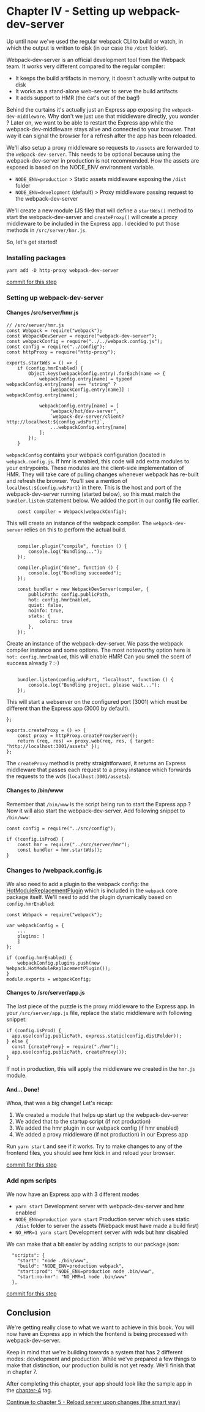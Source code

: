 # Chapter IV - Setting up webpack-dev-server

Up until now we've used the regular webpack CLI to build or watch, in which the output is written to disk (in our case
the `/dist` folder).

Webpack-dev-server is an official development tool from the Webpack team. It works very different compared to the
 regular compiler:

- It keeps the build artifacts in memory, it doesn't actually write output to disk
- It works as a stand-alone web-server to serve the build artifacts
- It adds support to HMR (the cat's out of the bag!)

Behind the curtains it's actually just an Express app exposing the `webpack-dev-middleware`. Why don't we just
use that middleware directly, you wonder ? Later on, we want to be able to restart the Express app while the 
webpack-dev-middleware stays alive and connected to your browser. That way it can signal the browser for a refresh after
the app has been reloaded.

We'll also setup a proxy middleware so requests to `/assets` are forwarded to the `webpack-dev-server`. This needs to be
optional because using the webpack-dev-server in production is not recommended. How the assets are exposed is based on
the NODE_ENV environment variable.

- `NODE_ENV=production` > Static assets middleware exposing the `/dist` folder
- `NODE_ENV=development` (default) > Proxy middleware passing request to the webpack-dev-server

We'll create a new module (JS file) that will define a `startWds()` method to start the webpack-dev-server and
`createProxy()` will create a proxy middleware to be included in the Express app. I decided to put those methods in
 `/src/server/hmr.js`.

So, let's get started!

### Installing packages

```
yarn add -D http-proxy webpack-dev-server
```

[commit for this step](https://github.com/webberig/webpack-express-ultimate-sample/commit/e60bc70da6dfe12ccd3dce86785c7f472fcb70ff)

### Setting up webpack-dev-server

#### Changes /src/server/hmr.js

```
// /src/server/hmr.js
const Webpack = require("webpack");
const WebpackDevServer = require("webpack-dev-server");
const webpackConfig = require("../../webpack.config.js");
const config = require("../config");
const httpProxy = require("http-proxy");

exports.startWds = () => {
    if (config.hmrEnabled) {
        Object.keys(webpackConfig.entry).forEach(name => {
            webpackConfig.entry[name] = typeof webpackConfig.entry[name] === "string" ?
                [webpackConfig.entry[name]] : webpackConfig.entry[name];

            webpackConfig.entry[name] = [
                "webpack/hot/dev-server",
                `webpack-dev-server/client?http://localhost:${config.wdsPort}`,
                ...webpackConfig.entry[name]
            ];
        });
    }
```
`webpackConfig` contains your webpack configuration (located in `webpack.config.js`. If hmr is enabled, this code will
 add extra modules to your entrypoints. These modules are the client-side implementation of HMR. They will take care 
 of pulling changes whenever webpack has re-built and refresh the browser. You'll see a mention of
  `localhost:${config.wdsPort}` in there. This is the host and port of the webpack-dev-server running (started below),
   so this must match the `bundler.listen` statement below. We added the port in our config file earlier.
```
    const compiler = Webpack(webpackConfig);
```
This will create an instance of the webpack compiler. The `webpack-dev-server` relies on this to perform the actual 
build.
```

    compiler.plugin("compile", function () {
        console.log("Bundling...");
    });

    compiler.plugin("done", function () {
        console.log("Bundling succeeded");
    });

    const bundler = new WebpackDevServer(compiler, {
        publicPath: config.publicPath,
        hot: config.hmrEnabled,
        quiet: false,
        noInfo: true,
        stats: {
            colors: true
        },
    });
```
Create an instance of the webpack-dev-server. We pass the webpack compiler instance and some options. The most
noteworthy option here is `hot: config.hmrEnabled`, this will enable HMR! Can you smell the scent of success
 already ? :-)
```

    bundler.listen(config.wdsPort, "localhost", function () {
        console.log("Bundling project, please wait...");
    });
```
This will start a webserver on the configured port (3001) which must be different than the Express app
 (3000 by default).
```
};

exports.createProxy = () => {
    const proxy = httpProxy.createProxyServer();
    return (req, res) => proxy.web(req, res, { target: "http://localhost:3001/assets" });
};

```
The `createProxy` method is pretty straightforward, it returns an Express middleware that passes each request to a proxy
 instance which forwards the requests to the wds (`localhost:3001/assets`).

#### Changes to /bin/www

Remember that `/bin/www` is the script being run to start the Express app ? Now it will also start the
 webpack-dev-server. Add following snippet to `/bin/www`:

```
const config = require("../src/config");

if (!config.isProd) {
    const hmr = require("../src/server/hmr");
    const bundler = hmr.startWds();
}
```

### Changes to /webpack.config.js

We also need to add a plugin to the webpack config: the
[HotModuleReplacementPlugin](https://webpack.js.org/plugins/hot-module-replacement-plugin/) which is
included in the `webpack` core package itself. We'll need to add the plugin dynamically based on
`config.hmrEnabled`:

```
const Webpack = require("webpack");

var webpackConfig = {
    ...
    plugins: [
    ]
};

if (config.hmrEnabled) {
    webpackConfig.plugins.push(new Webpack.HotModuleReplacementPlugin());
}
module.exports = webpackConfig;
```

#### Changes to /src/server/app.js

The last piece of the puzzle is the proxy middleware to the Express app. In your `/src/server/app.js` file,
 replace the static middleware with following snippet:

```
if (config.isProd) {
  app.use(config.publicPath, express.static(config.distFolder));
} else {
  const {createProxy} = require("./hmr");
  app.use(config.publicPath, createProxy());
}
```

If not in production, this will apply the middleware we created in the `hmr.js` module.

#### And... Done!
Whoa, that was a big change! Let's recap:

1. We created a module that helps up start up the webpack-dev-server
2. We added that to the startup script (if not production)
3. We added the hmr plugin in our webpack config (if hmr enabled)
4. We added a proxy middleware (if not production) in our Express app

Run `yarn start` and see if it works. Try to make changes to any of the frontend files, you should see hmr
kick in and reload your browser.

[commit for this step](https://github.com/webberig/webpack-express-ultimate-sample/commit/7e84bb73568a61bc492c5ce0b8ce6d34f8641702)

### Add npm scripts

We now have an Express app with 3 different modes
- `yarn start` Development server with webpack-dev-server and hmr enabled
- `NODE_ENV=production yarn start` Production server which uses static `/dist` folder to server the assets (Webpack must
have made a build first)
- `NO_HMR=1 yarn start` Development server with wds but hmr disabled

We can make that a bit easier by adding scripts to our package.json:
```
  "scripts": {
    "start": "node ./bin/www",
    "build": "NODE_ENV=production webpack",
    "start:prod": "NODE_ENV=production node .bin/www",
    "start:no-hmr": "NO_HMR=1 node .bin/www"
  },
```

[commit for this step](https://github.com/webberig/webpack-express-ultimate-sample/commit/8d26fe7f8d8939d45ae12e2f0e71d307b14093f5)

## Conclusion

We're getting really close to what we want to achieve in this book. You will now have an Express app in which the
frontend is being processed with webpack-dev-server.

Keep in mind that we're building towards a system that has 2 different modes: development and production. While we've
prepared a few things to make that distinction, our production build is not yet ready. We'll finish that in chapter 7.

After completing this chapter, your app should look like the sample app in the
 [chapter-4](https://github.com/webberig/webpack-express-ultimate-sample/tree/chapter-4) tag.

[Continue to chapter 5 - Reload server upon changes (the smart way)](/5-reload-server-upon-changes)
